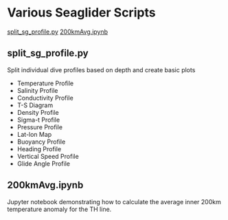 # Various Seaglider Scripts
[split_sg_profile.py](#split_sg_profilepy)
[200kmAvg.ipynb](#200kmavgipynb)

## split_sg_profile.py ##
Split individual dive profiles based on depth and create basic plots

- Temperature Profile
- Salinity Profile
- Conductivity Profile
- T-S Diagram
- Density Profile
- Sigma-t Profile
- Pressure Profile
- Lat-lon Map
- Buoyancy Profile
- Heading Profile
- Vertical Speed Profile
- Glide Angle Profile

## 200kmAvg.ipynb ##
Jupyter notebook demonstrating how to calculate the average inner 200km temperature anomaly for the TH line.
